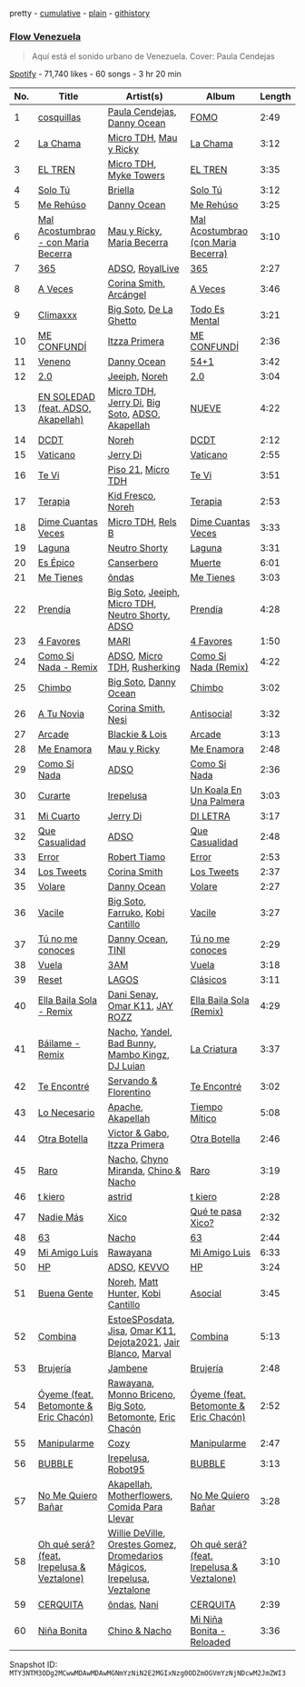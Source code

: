 pretty - [cumulative](/playlists/cumulative/37i9dQZF1DWTtgIvO0zxTI.md) - [plain](/playlists/plain/37i9dQZF1DWTtgIvO0zxTI) - [githistory](https://github.githistory.xyz/mackorone/spotify-playlist-archive/blob/main/playlists/plain/37i9dQZF1DWTtgIvO0zxTI)

### [Flow Venezuela](https://open.spotify.com/playlist/37i9dQZF1DWTtgIvO0zxTI)

> Aquí está el sonido urbano de Venezuela\. Cover: Paula Cendejas

[Spotify](https://open.spotify.com/user/spotify) - 71,740 likes - 60 songs - 3 hr 20 min

| No. | Title | Artist(s) | Album | Length |
|---|---|---|---|---|
| 1 | [cosquillas](https://open.spotify.com/track/5wX7RyoYLhUdTccRqyay42) | [Paula Cendejas](https://open.spotify.com/artist/4EiI7Vls0NB16jLuexzCHC), [Danny Ocean](https://open.spotify.com/artist/5H1nN1SzW0qNeUEZvuXjAj) | [FOMO](https://open.spotify.com/album/2wj8AHax9qryX210NBwu5Q) | 2:49 |
| 2 | [La Chama](https://open.spotify.com/track/2nK8tfg8lRVrzy8IOr5O3Z) | [Micro TDH](https://open.spotify.com/artist/1aWJsBQa67l72j1VT3D6Ow), [Mau y Ricky](https://open.spotify.com/artist/2wkoKEfS6dXwThbyTnZWFU) | [La Chama](https://open.spotify.com/album/1PqlS6ozoc8TIB8uiiuPUy) | 3:12 |
| 3 | [EL TREN](https://open.spotify.com/track/2E5AxSvxrnRsaExLe1aaXI) | [Micro TDH](https://open.spotify.com/artist/1aWJsBQa67l72j1VT3D6Ow), [Myke Towers](https://open.spotify.com/artist/7iK8PXO48WeuP03g8YR51W) | [EL TREN](https://open.spotify.com/album/4awGSTShdK0MrxjbuFHnEY) | 3:35 |
| 4 | [Solo Tú](https://open.spotify.com/track/2qY0Tamp1fZD1uNaDIkBXX) | [Briella](https://open.spotify.com/artist/3ef240gIQOpOu1OaPNYF2b) | [Solo Tú](https://open.spotify.com/album/6XxzGB7U9Zl3jwMNWWPHRC) | 3:12 |
| 5 | [Me Rehúso](https://open.spotify.com/track/6De0lHrwBfPfrhorm9q1Xl) | [Danny Ocean](https://open.spotify.com/artist/5H1nN1SzW0qNeUEZvuXjAj) | [Me Rehúso](https://open.spotify.com/album/4RrvIEhnaHKpFxsjXc4D7d) | 3:25 |
| 6 | [Mal Acostumbrao \- con Maria Becerra](https://open.spotify.com/track/1wcE84DVQUF16xudVFzezL) | [Mau y Ricky](https://open.spotify.com/artist/2wkoKEfS6dXwThbyTnZWFU), [Maria Becerra](https://open.spotify.com/artist/1DxLCyH42yaHKGK3cl5bvG) | [Mal Acostumbrao \(con Maria Becerra\)](https://open.spotify.com/album/1UEzLJ7ykAt3pwIznJrI8Q) | 3:10 |
| 7 | [365](https://open.spotify.com/track/5PTyCmP9CmulkI6jUEbFvW) | [ADSO](https://open.spotify.com/artist/29b16XDtyMXDrfo2hZ69wf), [RoyalLive](https://open.spotify.com/artist/3Uyp3iic3iV2zBsYzMquwx) | [365](https://open.spotify.com/album/099aqmdNJtkqChYPGWShV3) | 2:27 |
| 8 | [A Veces](https://open.spotify.com/track/3aZx00h5NlPzmfTPuVplJ5) | [Corina Smith](https://open.spotify.com/artist/7mXfsy3lF4kU0f2KTNKSr8), [Arcángel](https://open.spotify.com/artist/4SsVbpTthjScTS7U2hmr1X) | [A Veces](https://open.spotify.com/album/6Sj3PLu88SCbUgkm8KlXDu) | 3:46 |
| 9 | [Climaxxx](https://open.spotify.com/track/2KGJrjtOxnwfudK2lzVLOn) | [Big Soto](https://open.spotify.com/artist/2TQ4CGgxxCWHqa9yYIGDoU), [De La Ghetto](https://open.spotify.com/artist/3EiLUeyEcA6fbRPSHkG5kb) | [Todo Es Mental](https://open.spotify.com/album/0yAA8WlOoYVB08rLOMncnm) | 3:21 |
| 10 | [ME CONFUNDÍ](https://open.spotify.com/track/1zJu4BcvtYqrmAgurFe5hE) | [Itzza Primera](https://open.spotify.com/artist/0PlTbBrPOOOmJzprmZ4cdM) | [ME CONFUNDÍ](https://open.spotify.com/album/74dGoM9MUgfpW3YIWnvL4G) | 2:36 |
| 11 | [Veneno](https://open.spotify.com/track/19vrzibX1lFlT2V2ToVQkv) | [Danny Ocean](https://open.spotify.com/artist/5H1nN1SzW0qNeUEZvuXjAj) | [54+1](https://open.spotify.com/album/3pHFjWCK7d5YLtEuFwfR5N) | 3:42 |
| 12 | [2.0](https://open.spotify.com/track/6AjiGIH30jG3ho4BwOvHIg) | [Jeeiph](https://open.spotify.com/artist/6ZtLRqHEkAXPWVw0eRbDac), [Noreh](https://open.spotify.com/artist/1JHgX0v8Dx86wpfQkZuJFg) | [2.0](https://open.spotify.com/album/2lvZqXPTXHYGdCEcL2OVTF) | 3:04 |
| 13 | [EN SOLEDAD \(feat\. ADSO, Akapellah\)](https://open.spotify.com/track/7cSJCBT0AOLMAmgXaauUE0) | [Micro TDH](https://open.spotify.com/artist/1aWJsBQa67l72j1VT3D6Ow), [Jerry Di](https://open.spotify.com/artist/7f02bxFbZIOVdSbYRNYvLT), [Big Soto](https://open.spotify.com/artist/2TQ4CGgxxCWHqa9yYIGDoU), [ADSO](https://open.spotify.com/artist/29b16XDtyMXDrfo2hZ69wf), [Akapellah](https://open.spotify.com/artist/6fMZytDgX1Q9OV6ndSugym) | [NUEVE](https://open.spotify.com/album/1QarGcpgUIOxlH658yPZ5R) | 4:22 |
| 14 | [DCDT](https://open.spotify.com/track/1apSC9rsvoo2vJfeFCrHvp) | [Noreh](https://open.spotify.com/artist/1JHgX0v8Dx86wpfQkZuJFg) | [DCDT](https://open.spotify.com/album/4bccskjZqHXf82lnKVsjeK) | 2:12 |
| 15 | [Vaticano](https://open.spotify.com/track/6yJtb1FFa1fQ1V4p1Bx7w5) | [Jerry Di](https://open.spotify.com/artist/7f02bxFbZIOVdSbYRNYvLT) | [Vaticano](https://open.spotify.com/album/5imyvG8HR56AqU6UKnEIgs) | 2:55 |
| 16 | [Te Vi](https://open.spotify.com/track/059bcIhyc2SBwm6sw2AZzd) | [Piso 21](https://open.spotify.com/artist/4bw2Am3p9ji3mYsXNXtQcd), [Micro TDH](https://open.spotify.com/artist/1aWJsBQa67l72j1VT3D6Ow) | [Te Vi](https://open.spotify.com/album/02XOoh8XrlCc466QkkjGk5) | 3:51 |
| 17 | [Terapia](https://open.spotify.com/track/4lNqp5wlde1EtSO5q89vub) | [Kid Fresco](https://open.spotify.com/artist/2Mqd2MLJTKaLBG8N5vS5rD), [Noreh](https://open.spotify.com/artist/1JHgX0v8Dx86wpfQkZuJFg) | [Terapia](https://open.spotify.com/album/0Xa8TqM7ZKcFSbwJzK2xCr) | 2:53 |
| 18 | [Dime Cuantas Veces](https://open.spotify.com/track/4t8YQE2FIpTIq9SxeuOuuP) | [Micro TDH](https://open.spotify.com/artist/1aWJsBQa67l72j1VT3D6Ow), [Rels B](https://open.spotify.com/artist/2IMZYfNi21MGqxopj9fWx8) | [Dime Cuantas Veces](https://open.spotify.com/album/1wSMAcEuohxdQXrz8uBzqd) | 3:33 |
| 19 | [Laguna](https://open.spotify.com/track/6QN9glefJXPoy8vPZLiFL0) | [Neutro Shorty](https://open.spotify.com/artist/5wUO3A6DT4tO5UDz21kE2Y) | [Laguna](https://open.spotify.com/album/6HVsbMOf4kXG3KYBa1KOhD) | 3:31 |
| 20 | [Es Épico](https://open.spotify.com/track/2kd0T6zgABT8P0s2h9QU5O) | [Canserbero](https://open.spotify.com/artist/1wGIhYkKWSq4yACtTkCkSX) | [Muerte](https://open.spotify.com/album/27xqCLyTHom0wyjtw08K12) | 6:01 |
| 21 | [Me Tienes](https://open.spotify.com/track/6gOsbSsolvkGLvalNpIQ1O) | [õndas](https://open.spotify.com/artist/2C5bspfGva39DUPg5ZYJ4p) | [Me Tienes](https://open.spotify.com/album/4FKgvX4aa1XS0VLAjV4vrS) | 3:03 |
| 22 | [Prendía](https://open.spotify.com/track/3FkIUK4YmiPmuQeiI2JBdm) | [Big Soto](https://open.spotify.com/artist/2TQ4CGgxxCWHqa9yYIGDoU), [Jeeiph](https://open.spotify.com/artist/6ZtLRqHEkAXPWVw0eRbDac), [Micro TDH](https://open.spotify.com/artist/1aWJsBQa67l72j1VT3D6Ow), [Neutro Shorty](https://open.spotify.com/artist/5wUO3A6DT4tO5UDz21kE2Y), [ADSO](https://open.spotify.com/artist/29b16XDtyMXDrfo2hZ69wf) | [Prendía](https://open.spotify.com/album/1OyqhJhYzKHNa9su83b4DR) | 4:28 |
| 23 | [4 Favores](https://open.spotify.com/track/03SoqbCZhhiomtLUcF3xs6) | [MARI](https://open.spotify.com/artist/0og2ubpPFrJOMK9ppv8gGU) | [4 Favores](https://open.spotify.com/album/5slWzJL029pVeEL5qDTkMB) | 1:50 |
| 24 | [Como Si Nada \- Remix](https://open.spotify.com/track/2ZSA8W4UA7cjTtFfi1nxjM) | [ADSO](https://open.spotify.com/artist/29b16XDtyMXDrfo2hZ69wf), [Micro TDH](https://open.spotify.com/artist/1aWJsBQa67l72j1VT3D6Ow), [Rusherking](https://open.spotify.com/artist/3Apb2lGmGJaBmr0TTBJvIZ) | [Como Si Nada \(Remix\)](https://open.spotify.com/album/1t4jCxHtWOCxPA5l5gBZrb) | 4:22 |
| 25 | [Chimbo](https://open.spotify.com/track/2MRbBjUXWrouk36b55vipO) | [Big Soto](https://open.spotify.com/artist/2TQ4CGgxxCWHqa9yYIGDoU), [Danny Ocean](https://open.spotify.com/artist/5H1nN1SzW0qNeUEZvuXjAj) | [Chimbo](https://open.spotify.com/album/5XRQrTcMUREddc69cWGtzn) | 3:02 |
| 26 | [A Tu Novia](https://open.spotify.com/track/5HGyi8k0gzxmvz5G1X9faK) | [Corina Smith](https://open.spotify.com/artist/7mXfsy3lF4kU0f2KTNKSr8), [Nesi](https://open.spotify.com/artist/0f6U482Lbo91QNqNFH4Tat) | [Antisocial](https://open.spotify.com/album/0fymQT4sKyeNdAJoQi79Gz) | 3:32 |
| 27 | [Arcade](https://open.spotify.com/track/6dLWgR4WB3gAqcUyW3k5Xj) | [Blackie & Lois](https://open.spotify.com/artist/5NzYjj1jWW74JwmrN9ERhm) | [Arcade](https://open.spotify.com/album/4vsxOtS3Ni1EhMpzGfNm4l) | 3:13 |
| 28 | [Me Enamora](https://open.spotify.com/track/2hdhH9YsYQInj4NYU75XZZ) | [Mau y Ricky](https://open.spotify.com/artist/2wkoKEfS6dXwThbyTnZWFU) | [Me Enamora](https://open.spotify.com/album/1dig8YSzW8UrxJ89D1iSC2) | 2:48 |
| 29 | [Como Si Nada](https://open.spotify.com/track/2ECKWYbTPpKvtnKiRiUQqC) | [ADSO](https://open.spotify.com/artist/29b16XDtyMXDrfo2hZ69wf) | [Como Si Nada](https://open.spotify.com/album/25baT12B8EsCMIjKVCztUi) | 2:36 |
| 30 | [Curarte](https://open.spotify.com/track/2zB5K2Ywzi9eOhj2KbsDZ4) | [Irepelusa](https://open.spotify.com/artist/3KaNWDYObY73SDpcZBRzuw) | [Un Koala En Una Palmera](https://open.spotify.com/album/3ZAYuvF9D2gG3Qflm4Ps4U) | 3:03 |
| 31 | [Mi Cuarto](https://open.spotify.com/track/6fmQjRuo7XvRFCK2qex5hQ) | [Jerry Di](https://open.spotify.com/artist/7f02bxFbZIOVdSbYRNYvLT) | [DI LETRA](https://open.spotify.com/album/1NTAPW8MixdsXxAi4v9hBn) | 3:17 |
| 32 | [Que Casualidad](https://open.spotify.com/track/1KWkxmwXF5DhXBq5AQKq3g) | [ADSO](https://open.spotify.com/artist/29b16XDtyMXDrfo2hZ69wf) | [Que Casualidad](https://open.spotify.com/album/3mlskUKbcLhzPrBWrRl2BV) | 2:48 |
| 33 | [Error](https://open.spotify.com/track/2zJ72e7aoDwpyWkw8Ohz9T) | [Robert Tiamo](https://open.spotify.com/artist/7M4raOQ6EsBzMYM0oyKlTu) | [Error](https://open.spotify.com/album/4Iia6he8VBkkbiIXrsmGGN) | 2:53 |
| 34 | [Los Tweets](https://open.spotify.com/track/1Jh7skKg0LaCQHGXRtLf2g) | [Corina Smith](https://open.spotify.com/artist/7mXfsy3lF4kU0f2KTNKSr8) | [Los Tweets](https://open.spotify.com/album/4Rrdn0CXxUWpiCQqssrdRX) | 2:37 |
| 35 | [Volare](https://open.spotify.com/track/6TCnhziFkBPhOTqvh8zVDU) | [Danny Ocean](https://open.spotify.com/artist/5H1nN1SzW0qNeUEZvuXjAj) | [Volare](https://open.spotify.com/album/56qdykzNrRw4ls93MBNKZc) | 2:27 |
| 36 | [Vacile](https://open.spotify.com/track/0UyFBKCoQOU9GiPCLICTXG) | [Big Soto](https://open.spotify.com/artist/2TQ4CGgxxCWHqa9yYIGDoU), [Farruko](https://open.spotify.com/artist/329e4yvIujISKGKz1BZZbO), [Kobi Cantillo](https://open.spotify.com/artist/3eAw8vSPkVqu0VfSZxv79h) | [Vacile](https://open.spotify.com/album/2Gf7Rcxy8gYKFlvpD303NR) | 3:27 |
| 37 | [Tú no me conoces](https://open.spotify.com/track/2ENHU0Zzp2BwZLr3Cyesc1) | [Danny Ocean](https://open.spotify.com/artist/5H1nN1SzW0qNeUEZvuXjAj), [TINI](https://open.spotify.com/artist/7vXDAI8JwjW531ouMGbfcp) | [Tú no me conoces](https://open.spotify.com/album/5EYJpGVbasJMWtbgLmTDQI) | 2:29 |
| 38 | [Vuela](https://open.spotify.com/track/5atvVaX7LAya8JS7acZJz6) | [3AM](https://open.spotify.com/artist/1LU7BxbUvvuA4eNDdEO22D) | [Vuela](https://open.spotify.com/album/56lXsTpyHxdhdmEF09AGT4) | 3:18 |
| 39 | [Reset](https://open.spotify.com/track/2vGR2udwxxgDzH1nRkIAAa) | [LAGOS](https://open.spotify.com/artist/7uQ1D2NNHs5cUL3CLKRbia) | [Clásicos](https://open.spotify.com/album/0t8H6Wc8P63LO0zj7kwZuj) | 3:11 |
| 40 | [Ella Baila Sola \- Remix](https://open.spotify.com/track/60VKPgWjpGbxeZHg6UIrdb) | [Dani Senay](https://open.spotify.com/artist/0C1GcEqUckCwXcxhNTCbNp), [Omar K11](https://open.spotify.com/artist/5MgAfWCS0vzouE9lVzwjJy), [JAY ROZZ](https://open.spotify.com/artist/7EMWiEZp1AxYBKUVtXs29E) | [Ella Baila Sola \(Remix\)](https://open.spotify.com/album/7iEoLo3IScnBpmN0YYsmPa) | 4:29 |
| 41 | [Báilame \- Remix](https://open.spotify.com/track/4l3xGFwoTinvYxsePytOOf) | [Nacho](https://open.spotify.com/artist/2ayNSoKPCRAfjp6hQ76hRu), [Yandel](https://open.spotify.com/artist/0eHQ9o50hj6ZDNBt6Ys1sD), [Bad Bunny](https://open.spotify.com/artist/4q3ewBCX7sLwd24euuV69X), [Mambo Kingz](https://open.spotify.com/artist/2T1aUibqR2QC2sINIDQOAK), [DJ Luian](https://open.spotify.com/artist/64aJYyrXljOodnUG6jvhRD) | [La Criatura](https://open.spotify.com/album/3C2Y8YZGNyGqXZLPHPUMj3) | 3:37 |
| 42 | [Te Encontré](https://open.spotify.com/track/0OgEvHb3pNvg50nbocB0AK) | [Servando & Florentino](https://open.spotify.com/artist/2sU7vdIXtvChlnXIcUliVe) | [Te Encontré](https://open.spotify.com/album/3T1vAfySBdF7YX0NBA9Kkd) | 3:02 |
| 43 | [Lo Necesario](https://open.spotify.com/track/586Il7FbvVojIL5UVErkkt) | [Apache](https://open.spotify.com/artist/2pvyE8W9RWESQxkyAWZqgY), [Akapellah](https://open.spotify.com/artist/6Naxs6HXr5irrzDck6d2Dt) | [Tiempo Mítico](https://open.spotify.com/album/1nABOBtMxTw2gYuBmP9zar) | 5:08 |
| 44 | [Otra Botella](https://open.spotify.com/track/7B6aEwgsjVLGrXn11mbyRe) | [Victor & Gabo](https://open.spotify.com/artist/1jF1NAxfzCf1PeWzmVvqsx), [Itzza Primera](https://open.spotify.com/artist/0PlTbBrPOOOmJzprmZ4cdM) | [Otra Botella](https://open.spotify.com/album/1x1l4HTXeFzxKcRovL23h3) | 2:46 |
| 45 | [Raro](https://open.spotify.com/track/4DEldV3wQKjbMRhVw64bg6) | [Nacho](https://open.spotify.com/artist/2ayNSoKPCRAfjp6hQ76hRu), [Chyno Miranda](https://open.spotify.com/artist/1VrWc8r4AjrR8YfT0vlsc7), [Chino & Nacho](https://open.spotify.com/artist/5NS0854TqZQVoRmJKSWtFZ) | [Raro](https://open.spotify.com/album/3yepH0ckADnbqwISL1zi0M) | 3:19 |
| 46 | [t kiero](https://open.spotify.com/track/5qVDPQyDtQSHBmFriKfT7S) | [astrid](https://open.spotify.com/artist/19ERkl4Eee4V0WhCjGeJrm) | [t kiero](https://open.spotify.com/album/5TsreoljdE5hPAFPBGwc5W) | 2:28 |
| 47 | [Nadie Más](https://open.spotify.com/track/0JKo8scKmgxPNYRciGKuEH) | [Xico](https://open.spotify.com/artist/0WIiW8BkOZHyMTGOAwCCi9) | [Qué te pasa Xico?](https://open.spotify.com/album/2JfJRAJzn37i0JySdKwl3o) | 2:32 |
| 48 | [63](https://open.spotify.com/track/4F8jNgbjriwcgeUOGorXWT) | [Nacho](https://open.spotify.com/artist/2ayNSoKPCRAfjp6hQ76hRu) | [63](https://open.spotify.com/album/0pTcBM1tSspEQmylKHNCeI) | 2:44 |
| 49 | [Mi Amigo Luis](https://open.spotify.com/track/6etCtKYL3fqUFHETBufdZo) | [Rawayana](https://open.spotify.com/artist/2AbQwU2cuEGfD465wCXlg2) | [Mi Amigo Luis](https://open.spotify.com/album/6Jreaq7yvgQGk3wdX2cUer) | 6:33 |
| 50 | [HP](https://open.spotify.com/track/3kfXOIL2AvwrzS5cT5RjED) | [ADSO](https://open.spotify.com/artist/29b16XDtyMXDrfo2hZ69wf), [KEVVO](https://open.spotify.com/artist/4QrBoWLm2WNlPdbFhmlaUZ) | [HP](https://open.spotify.com/album/66Nzq7BM0gIRLz47lNdg1W) | 3:24 |
| 51 | [Buena Gente](https://open.spotify.com/track/4NY9HfnB5ghgth31M0FwcY) | [Noreh](https://open.spotify.com/artist/1JHgX0v8Dx86wpfQkZuJFg), [Matt Hunter](https://open.spotify.com/artist/20pVLDSueWpSOPCWnCWzIU), [Kobi Cantillo](https://open.spotify.com/artist/3eAw8vSPkVqu0VfSZxv79h) | [Asocial](https://open.spotify.com/album/79S9WO9sAIk7LZ0v84xsbT) | 3:45 |
| 52 | [Combina](https://open.spotify.com/track/3ZRstEup7FvszzoJaDbDWk) | [EstoeSPosdata](https://open.spotify.com/artist/78xJabNNsBJOz0uuBY23cN), [Jisa](https://open.spotify.com/artist/1eW3fgEEXYMqD2jc6EWEZs), [Omar K11](https://open.spotify.com/artist/5MgAfWCS0vzouE9lVzwjJy), [Dejota2021](https://open.spotify.com/artist/5NpCde9H57MxIZqbmfkElY), [Jair Blanco](https://open.spotify.com/artist/3nxRFYiToLJqHdM05Pmq8n), [Marval](https://open.spotify.com/artist/0qKkpjlY5VEmY4n6CRbPZM) | [Combina](https://open.spotify.com/album/5TtVx5OfmsCB1vCrnKT6nv) | 5:13 |
| 53 | [Brujería](https://open.spotify.com/track/335X50bC4WpFbQmMGBxi6a) | [Jambene](https://open.spotify.com/artist/4u1dsEB1FKbGcdG0EAvxP8) | [Brujería](https://open.spotify.com/album/5oaQ0wLZfmH8V7swwzZwHl) | 2:48 |
| 54 | [Óyeme \(feat\. Betomonte & Eric Chacón\)](https://open.spotify.com/track/6jIeBE2ZbTPful6Itow2m6) | [Rawayana](https://open.spotify.com/artist/2AbQwU2cuEGfD465wCXlg2), [Monno Briceno](https://open.spotify.com/artist/1693Pk0uxRd9h3wrsw08ys), [Big Soto](https://open.spotify.com/artist/2TQ4CGgxxCWHqa9yYIGDoU), [Betomonte](https://open.spotify.com/artist/3aAVHDGT5oIwTbppEcR7sb), [Eric Chacón](https://open.spotify.com/artist/6ZiQIMVzOvDwR4mKPLMNRR) | [Óyeme \(feat\. Betomonte & Eric Chacón\)](https://open.spotify.com/album/4QwHKoItqKwfCVw1OK1IgP) | 2:52 |
| 55 | [Manipularme](https://open.spotify.com/track/2Op7HzSKLl73accyggWazg) | [Cozy](https://open.spotify.com/artist/0vb89r7nEo8PCofGZBgJGd) | [Manipularme](https://open.spotify.com/album/6amaoCepJQocebEfEWWf7s) | 2:47 |
| 56 | [BUBBLE](https://open.spotify.com/track/5aLl7KbfB7l4gi4Z0ZAo8S) | [Irepelusa](https://open.spotify.com/artist/3KaNWDYObY73SDpcZBRzuw), [Robot95](https://open.spotify.com/artist/30CTTIqrcr82nS6B40j975) | [BUBBLE](https://open.spotify.com/album/7025lUSjzFSCFJYVFfHxyh) | 3:13 |
| 57 | [No Me Quiero Bañar](https://open.spotify.com/track/18SgLagyHDasjpxuoCl6OY) | [Akapellah](https://open.spotify.com/artist/6fMZytDgX1Q9OV6ndSugym), [Motherflowers](https://open.spotify.com/artist/3TZegGsaMoOr8lrv2z9Mky), [Comida Para Llevar](https://open.spotify.com/artist/6ybUCb9uQ4fd6gtIptuaYO) | [No Me Quiero Bañar](https://open.spotify.com/album/52nWdtSQbxoXqNbiPJEEXE) | 3:28 |
| 58 | [Oh qué será? \(feat\. Irepelusa & Veztalone\)](https://open.spotify.com/track/11jJjmMgj3vNPwuhzEQSC7) | [Willie DeVille](https://open.spotify.com/artist/18vnqu7XJRHPmua3tsejG5), [Orestes Gomez](https://open.spotify.com/artist/6XToOxid134FKnslBTQZW1), [Dromedarios Mágicos](https://open.spotify.com/artist/3UP83Ekm9Jse6j0dWZJlH9), [Irepelusa](https://open.spotify.com/artist/3KaNWDYObY73SDpcZBRzuw), [Veztalone](https://open.spotify.com/artist/5KhJh3jJOH5EkZiplQLw5h) | [Oh qué será? \(feat\. Irepelusa & Veztalone\)](https://open.spotify.com/album/2bzpJ4PL5yf9kExI3Wdk8A) | 3:10 |
| 59 | [CERQUITA](https://open.spotify.com/track/2Xg3vz32NEuKWWU73Hi1mc) | [õndas](https://open.spotify.com/artist/2C5bspfGva39DUPg5ZYJ4p), [Nani](https://open.spotify.com/artist/4csfMLGLT1ikinHV3FRTmL) | [CERQUITA](https://open.spotify.com/album/3uj1zQCI0RiOEvqIAFIurW) | 2:39 |
| 60 | [Niña Bonita](https://open.spotify.com/track/4u5xLMRN0dgKBFFN8FiNgv) | [Chino & Nacho](https://open.spotify.com/artist/5NS0854TqZQVoRmJKSWtFZ) | [Mi Niña Bonita \- Reloaded](https://open.spotify.com/album/5WdtDMLZ889QUGhstd0r96) | 3:36 |

Snapshot ID: `MTY3NTM3ODg2MCwwMDAwMDAwMGNmYzNiN2E2MGIxNzg0ODZmOGVmYzNjNDcwM2JmZWI3`
